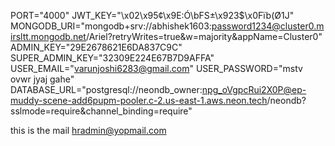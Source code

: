 PORT="4000"
JWT_KEY="\x02\x95¢\x9E:Ó\bFS±\x923$\x0Fïb(Ø1J"
MONGODB_URI="mongodb+srv://abhishek1603:password1234@cluster0.mirsltt.mongodb.net/Ariel?retryWrites=true&w=majority&appName=Cluster0"
ADMIN_KEY="29E2678621E6DA837C9C"
SUPER_ADMIN_KEY="32309E224E67B7D9AFFA"
USER_EMAIL="varunjoshi6283@gmail.com"
USER_PASSWORD="mstv ovwr jyaj gahe"
DATABASE_URL="postgresql://neondb_owner:npg_oVgpcRui2X0P@ep-muddy-scene-add6pupm-pooler.c-2.us-east-1.aws.neon.tech/neondb?sslmode=require&channel_binding=require"

this is the mail hradmin@yopmail.com

